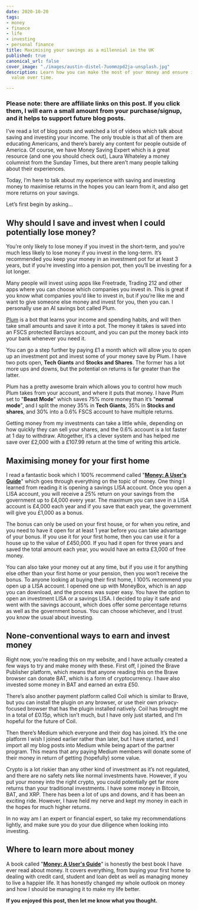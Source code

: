 ```yaml
---
date: 2020-10-20
tags:
- money
- finance
- life
- investing
- personal finance
title: Maximising your savings as a millennial in the UK
published: true
canonical_url: false
cover_image: "./images/austin-distel-7uommzpd2ja-unsplash.jpg"
description: Learn how you can make the most of your money and ensure it's not losing
  value over time.

---
```

### Please note: there are affiliate links on this post. If you click them, I will earn a small amount from your purchase/signup, and it helps to support future blog posts.

I’ve read a lot of blog posts and watched a lot of videos which talk about saving and investing your income. The only trouble is that all of them are educating Americans, and there’s barely any content for people outside of America. Of course, we have Money Saving Expert which is a great resource (and one you should check out), Laura Whateley a money columnist from the Sunday Times, but there aren’t many people talking about their experiences.

Today, I’m here to talk about my experience with saving and investing money to maximise returns in the hopes you can learn from it, and also get more returns on your savings. 

Let’s first begin by asking…

## Why should I save and invest when I could potentially lose money?

You’re only likely to lose money if you invest in the short-term, and you’re much less likely to lose money if you invest in the long-term. It’s recommended you keep your money in an investment pot for at least 3 years, but if you’re investing into a pension pot, then you’ll be investing for a lot longer.

Many people will invest using apps like Freetrade, Trading 212 and other apps where you can choose which companies you invest in. This is great if you know what companies you’d like to invest in, but if you’re like me and want to give someone else money and invest for you, then you can. I personally use an AI savings bot called Plum.

[Plum](https://friends.withplum.com/r/ywtcG3) is a bot that learns your income and spending habits, and will then take small amounts and save it into a pot. The money it takes is saved into an FSCS protected Barclays account, and you can put the money back into your bank whenever you need it.

You can go a step further by paying £1 a month which will allow you to open up an investment pot and invest some of your money save by Plum. I have two pots open, **Tech Giants** and **Stocks and Shares**. The former has a lot more ups and downs, but the potential on returns is far greater than the latter. 

Plum has a pretty awesome brain which allows you to control how much Plum takes from your account, and where it puts that money. I have Plum set to "**Beast Mode**" which saves 75% more money than it’s "**normal mode**", and I split the money 35% in **Tech Giants**, 35% in **Stocks and shares**, and 30% into a 0.6% FSCS account to have multiple returns.

Getting money from my investments can take a little while, depending on how quickly they can sell your shares, and the 0.6% account is a lot faster at 1 day to withdraw. Altogether, it’s a clever system and has helped me save over £2,000 with a £107.99 return at the time of writing this article.

## Maximising money for your first home

I read a fantastic book which I 100% recommend called "[**Money: A User's Guide**](https://amzn.to/3oc7RLd)" which goes through everything on the topic of money. One thing I learned from reading it is opening a savings LISA account. Once you open a LISA account, you will receive a 25% return on your savings from the government up to £4,000 every year. The maximum you can save in a LISA account is £4,000 each year and if you save that each year, the government will give you £1,000 as a bonus.

The bonus can only be used on your first house, or for when you retire, and you need to have it open for at least 1 year before you can take advantage of your bonus. If you use it for your first home, then you can use it for a house up to the value of £450,000. If you had it open for three years and saved the total amount each year, you would have an extra £3,000 of free money.

You can also take your money out at any time, but if you use it for anything else other than your first home or your pension, then you won’t receive the bonus. To anyone looking at buying their first home, I 100% recommend you open up a LISA account. I opened one up with MoneyBox, which is an app you can download, and the process was super easy. You have the option to open an investment LISA or a savings LISA. I decided to play it safe and went with the savings account, which does offer some percentage returns as well as the government bonus. You can choose whichever, and I trust you know the usual about investing.

## None-conventional ways to earn and invest money

Right now, you’re reading this on my website, and I have actually created a few ways to try and make money with these. First off, I joined the Brave Publisher platform, which means that anyone reading this on the Brave browser can donate BAT, which is a form of cryptocurrency. I have also invested some money in BAT and earned an extra £50.

There’s also another payment platform called Coil which is similar to Brave, but you can install the plugin on any browser, or use their own privacy-focused browser that has the plugin installed natively. Coil has brought me in a total of £0.15p, which isn’t much, but I have only just started, and I’m hopeful for the future of Coil.

Then there’s Medium which everyone and their dog has joined. It’s the one platform I wish I joined earlier rather than later, but I have started, and I import all my blog posts into Medium while being apart of the partner program. This means that any paying Medium members will donate some of their money in return of getting (hopefully) some value.

Crypto is a lot riskier than any other kind of investment as it’s not regulated, and there are no safety nets like normal investments have. However, if you put your money into the right crypto, you could potentially get far more returns than your traditional investments. I have some money in Bitcoin, BAT, and XRP. There has been a lot of ups and downs, and it has been an exciting ride. However, I have held my nerve and kept my money in each in the hopes for much higher returns.

In no way am I an expert or financial expert, so take my recommendations lightly, and make sure you do your due diligence when looking into investing.

## Where to learn more about money

A book called "[**Money: A User's Guide**](https://amzn.to/3oc7RLd)" is honestly the best book I have ever read about money. It covers everything, from buying your first home to dealing with credit card, student and loan debt as well as managing money to live a happier life. It has honestly changed my whole outlook on money and how I should be managing it to make my life better.

**If you enjoyed this post, then let me know what you thought.**